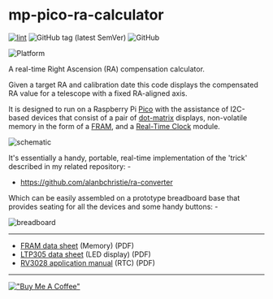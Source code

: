 # mp-pico-ra-calculator

[![lint](https://github.com/alanbchristie/mp-pico-ra-calculator/actions/workflows/lint.yaml/badge.svg)](https://github.com/alanbchristie/mp-pico-ra-calculator/actions/workflows/lint.yaml)
![GitHub tag (latest SemVer)](https://img.shields.io/github/v/tag/alanbchristie/mp-pico-ra-calculator)
![GitHub](https://img.shields.io/github/license/alanbchristie/mp-pico-ra-calculator)

![Platform](https://img.shields.io/badge/platform-micropython-lightgrey)

A real-time Right Ascension (RA) compensation calculator.

Given a target RA and calibration date this code displays the compensated
RA value for a telescope with a fixed RA-aligned axis.

It is designed to run on a Raspberry Pi [Pico] with the assistance of I2C-based
devices that consist of a pair of [dot-matrix] displays, non-volatile memory
in the form of a [FRAM], and a [Real-Time Clock] module.

![schematic](mp-pico-ra-calculator-schematic.png)

It's essentially a handy, portable, real-time implementation of the
'trick' described in my related repository: -

- https://github.com/alanbchristie/ra-converter

Which can be easily assembled on a prototype breadboard base that
provides seating for all the devices and some handy buttons: -

![breadboard](mp-pico-ra-calculator-breadboard.jpg)

---

- [FRAM data sheet] (Memory) (PDF)
- [LTP305 data sheet] (LED display) (PDF)
- [RV3028 application manual] (RTC) (PDF)

---

[!["Buy Me A Coffee"](https://www.buymeacoffee.com/assets/img/custom_images/yellow_img.png)](https://www.buymeacoffee.com/alanbchristie)

[rv3028 application manual]: https://www.microcrystal.com/fileadmin/Media/Products/RTC/App.Manual/RV-3028-C7_App-Manual.pdf
[dot-matrix]: https://shop.pimoroni.com/products/led-dot-matrix-breakout?variant=32274405621843
[fram]: https://shop.pimoroni.com/products/adafruit-i2c-non-volatile-fram-breakout-256kbit-32kbyte
[fram data sheet]: https://www.fujitsu.com/uk/Images/MB85RC256V-20171207.pdf
[ltp305 data sheet]: https://optoelectronics.liteon.com/upload/download/DS-30-97-087/LTP-305HR.pdf
[pico]: https://shop.pimoroni.com/products/raspberry-pi-pico?variant=32402092294227
[real-time clock]: https://shop.pimoroni.com/products/rv3028-real-time-clock-rtc-breakout
